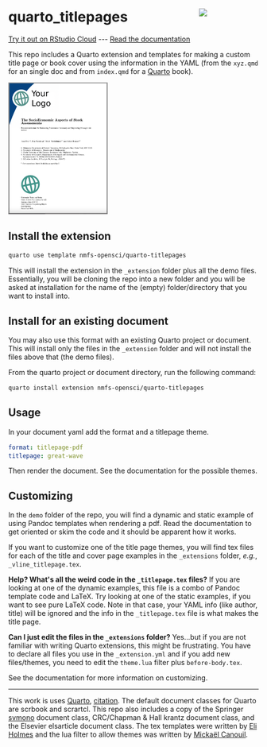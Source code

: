 # quarto_titlepages <a href="https://github.com/nmfs-opensci/quarto_titlepages"><img src="https://github.com/nmfs-opensci.png" align="right" width="120"/></a>

[Try it out on RStudio Cloud](https://rstudio.cloud/content/4370280) --- [Read the documentation](https://nmfs-opensci.github.io/quarto_titlepages/)

This repo includes a Quarto extension and templates for making a custom title page or book cover using the information in the YAML (from the `xyz.qmd` for an single doc and from `index.qmd` for a [Quarto](https://quarto.org/) book). 

<img src="./img/example.png" width="200"/>


## Install the extension

```bash
quarto use template nmfs-opensci/quarto-titlepages
```

This will install the extension in the `_extension` folder plus all the demo files. Essentially, you will be cloning the repo into a new folder and you will be asked at installation for the name of the (empty) folder/directory that you want to install into.

## Install for an existing document

You may also use this format with an existing Quarto project or document. This will install only the files in the `_extension` folder and will not install the files above that (the demo files).

From the quarto project or document directory, run the following command:

```bash
quarto install extension nmfs-opensci/quarto-titlepages
```

## Usage

In your document yaml add the format and a titlepage theme.

```yaml
format: titlepage-pdf
titlepage: great-wave
```

Then render the document. See the documentation for the possible themes.

## Customizing

In the `demo` folder of the repo, you will find a dynamic and static example of using Pandoc templates when rendering a pdf. Read the documentation to get oriented or skim the code and it should be apparent how it works.

If you want to customize one of the title page themes, you will find tex files for each of the title and cover page examples in the `_extensions` folder, *e.g.*, `_vline_titlepage.tex`.

**Help? What's all the weird code in the `_titlepage.tex` files?** If you are looking at one of the dynamic examples, this file is a combo of Pandoc template code and LaTeX. Try looking at one of the static examples, if you want to see pure LaTeX code. Note in that case, your YAML info (like author, title) will be ignored and the info in the `_titlepage.tex` file is what makes the title page.

**Can I just edit the files in the `_extensions` folder?** Yes...but if you are not familiar with writing Quarto extensions, this might be frustrating. You have to declare all files you use in the `_extension.yml` and if you add new files/themes, you need to edit the `theme.lua` filter plus `before-body.tex`.

See the documentation for more information on customizing.

------
This work is uses [Quarto](https://quarto.org/), [citation](https://github.com/quarto-dev/quarto-cli/blob/main/CITATION.cff). The default document classes for Quarto are scrbook and scrartcl. This repo also includes a copy of the Springer [svmono](https://www.springernature.com/gp/authors/campaigns/latex-author-support) document class, CRC/Chapman & Hall krantz document class, and the Elsevier elsarticle document class. The tex templates were written by [Eli Holmes](https://github.com/eeholmes) and the lua filter to allow themes was written by [Mickaël Canouil](https://github.com/mcanouil).
